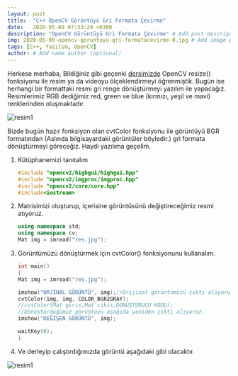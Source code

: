 ```yaml
---
layout: post
title:  "C++ OpenCV Görüntüyü Gri Formata Çevirme"
date:   2020-05-09 07:33:20 +0300
description: "OpenCV Görüntüyü Gri Formata Çevirme" # Add post description (optional)
img: 2020-05-09-opencv-goruntuyu-gri-formatacevirme-0.jpg # Add image post (optional)
tags: [C++, Yazılım, OpenCV]
author: # Add name author (optional)
---
```

Herkese merhaba,
Bildiğiniz gibi geçenki [dersimizde][onceki-yazi] OpenCV resize() fonksiyonu ile resim ya da videoyu ölçeklendirmeyi
öğrenmiştik. Bugün ise herhangi bir formattaki resmi gri renge dönüştürmeyi yazılım ile yapacağız.
Resimlerimiz RGB dediğimiz red, green ve blue (kırmızı, yeşil ve mavi) renklerinden oluşmaktadır.

![resim1]({{site.baseurl}}/assets/img/2020-05-09-opencv-goruntuyu-gri-formatacevirme-1.jpg)

Bizde bugün hazır fonksiyon olan cvtColor fonksiyonu ile görüntüyü BGR formatından (Aslında
bilgisayardaki görüntüler böyledir.) gri formata dönüştürmeyi göreceğiz. Haydi yazılıma geçelim.

1. Kütüphanemizi tanıtalım

    ```cpp
    #include "opencv2/highgui/highgui.hpp"
    #include "opencv2/imgproc/imgproc.hpp"
    #include "opencv2/core/core.hpp"
    #include<iostream>
    ```
2. Matrisimizi oluşturup, içerisine görüntüsünü değiştireceğimiz resmi atıyoruz.

    ```cpp
    using namespace std;
    using namespace cv;
    Mat img = imread("res.jpg");
    ```

3. Görüntümüzü dönüştürmek için cvtColor() fonksiyonunu kullanalım.
    
    ```cpp
    int main()
    {
    Mat img = imread("res.jpg");
    
    imshow("ORJİNAL GÖRÜNTÜ", img);//Orijinal görüntümüzü çıktı alıyoruz.
    cvtColor(img, img, COLOR_BGR2GRAY);
    //cvtColor(Mat giris,Mat cikis,DONUŞTURUCU KODU);
    //Dönüştürdüğümüz görüntüyü aşağıda yeniden çıktı alıyoruz.
    imshow("DEĞİŞEN GÖRÜNTÜ", img);
    
    waitKey(0);
    }
    ```
   
4. Ve derleyip çalıştırdığımızda görüntü aşağıdaki gibi olacaktır.

![resim1]({{site.baseurl}}/assets/img/2020-05-09-opencv-goruntuyu-gri-formatacevirme-2.jpg)

[onceki-yazi]: https://yilmazalaca.com/opencv-resim-boyutunu-olceklendirme-resize-fonksiyonu/